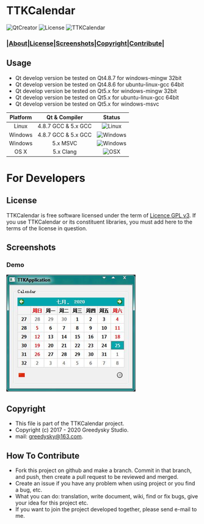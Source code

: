 # TTKCalendar
![QtCreator](https://img.shields.io/badge/Coded%20with-QtCreator%20IDE-blue.svg?style=flat-square)
![License](https://img.shields.io/badge/license-GPL%20V3-yellowgreen.svg?style=flat-square)
![TTKCalendar](https://img.shields.io/badge/Greedysky-TTKCalendar-green.svg?style=flat-square)

### **|[About](https://github.com/TTKProject/TTKCalendar#usage)|[License](https://github.com/TTKProject/TTKCalendar#license)|[Screenshots](https://github.com/TTKProject/TTKCalendar#screenshots)|[Copyright](https://github.com/TTKProject/TTKCalendar#copyright)|[Contribute](https://github.com/TTKProject/TTKCalendar#how-to-contribute)|**

Usage
----
 * Qt develop version be tested on Qt4.8.7 for windows-mingw 32bit
 * Qt develop version be tested on Qt4.8.6 for ubuntu-linux-gcc 64bit
 * Qt develop version be tested on Qt5.x for windows-mingw 32bit
 * Qt develop version be tested on Qt5.x for ubuntu-linux-gcc 64bit
 * Qt develop version be tested on Qt5.x for windows-msvc

 | Platform | Qt & Compiler       | Status                                                                                      |
| :---:    | :---:               | :---:                                                                                       |
| Linux    | 4.8.7 GCC & 5.x GCC    | ![Linux](https://img.shields.io/badge/build-passing-brightgreen.svg)                            |
| Windows  | 4.8.7 GCC & 5.x GCC       | ![Windows](https://img.shields.io/badge/build-passing-brightgreen.svg) |
| Windows  | 5.x MSVC       | ![Windows](https://img.shields.io/badge/build-passing-brightgreen.svg) |
| OS X     | 5.x Clang     | ![OSX](https://img.shields.io/badge/build-unknown-lightgrey.svg)                            |

# For Developers

License
---
TTKCalendar is free software licensed under the term of [Licence GPL v3](https://github.com/TTKProject/TTKCalendar/blob/master/LICENSE). If you use TTKCalendar or its constituent libraries, you must add here to the terms of the license in question.

Screenshots
----
### Demo
![Demo](https://github.com/TTKProject/TTKCalendar/blob/master/demo.jpg?raw=true)

Copyright
-------
 * This file is part of the TTKCalendar project.
 * Copyright (c) 2017 - 2020 Greedysky Studio.
 * mail: greedysky@163.com.
 
How To Contribute
-------
 * Fork this project on github and make a branch. Commit in that branch, and push, then create a pull request to be reviewed and merged.
 * Create an issue if you have any problem when using project or you find a bug, etc.
 * What you can do: translation, write document, wiki, find or fix bugs, give your idea for this project etc.
 * If you want to join the project developed together, please send e-mail to me.
